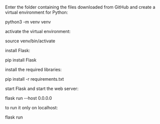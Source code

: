 Enter the folder containing the files downloaded from GitHub and create a virtual environment for Python:

python3 -m venv venv

activate the virtual environment:

source venv/bin/activate

install Flask:

pip install Flask

install the required libraries:

pip install -r requirements.txt

start Flask and start the web server:

flask run --host 0.0.0.0

to run it only on localhost:

flask run
